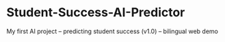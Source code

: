 # Student-Success-AI-Predictor
My first AI project – predicting student success (v1.0) – bilingual web demo
